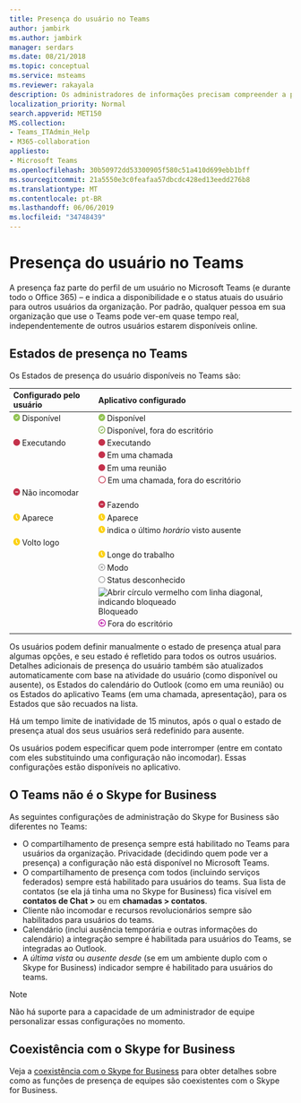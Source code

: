 ```yaml
---
title: Presença do usuário no Teams
author: jambirk
ms.author: jambirk
manager: serdars
ms.date: 08/21/2018
ms.topic: conceptual
ms.service: msteams
ms.reviewer: rakayala
description: Os administradores de informações precisam compreender a presença no Microsoft Teams.
localization_priority: Normal
search.appverid: MET150
MS.collection:
- Teams_ITAdmin_Help
- M365-collaboration
appliesto:
- Microsoft Teams
ms.openlocfilehash: 30b50972dd53300905f580c51a410d699ebb1bff
ms.sourcegitcommit: 21a5550e3c0feafaa57dbcdc428ed13eedd276b8
ms.translationtype: MT
ms.contentlocale: pt-BR
ms.lasthandoff: 06/06/2019
ms.locfileid: "34748439"
---
```

# <a name="user-presence-in-teams"></a>Presença do usuário no Teams

A presença faz parte do perfil de um usuário no Microsoft Teams (e durante todo o Office 365) – e indica a disponibilidade e o status atuais do usuário para outros usuários da organização. Por padrão, qualquer pessoa em sua organização que use o Teams pode ver-em quase tempo real, independentemente de outros usuários estarem disponíveis online.

## <a name="presence-states-in-teams"></a>Estados de presença no Teams

Os Estados de presença do usuário disponíveis no Teams são:

|Configurado pelo usuário|Aplicativo configurado|
|:--- |:---|
| ![Marca de Chek verde estável, indicando presença disponível](media/Presence_Available.png) Disponível|![Marca de Chek verde estável, indicando presença disponível](media/Presence_Available.png) Disponível|
|| ![Abrir marca Chek verde, indicando OOF disponível](media/Presence_Available_OOF.png) Disponível, fora do escritório |
|  ![Círculo vermelho sólido, indicando ocupado](media/Presence_Busy.png) Executando |  ![Círculo vermelho sólido, indicando ocupado](media/Presence_Busy.png) Executando  |
|| ![Círculo vermelho sólido, que indica ocupado em uma chamada](media/Presence_Busy.png) Em uma chamada|
|| ![Círculo vermelho sólido, que indica ocupado em uma reunião](media/Presence_Busy.png) Em uma reunião |
|| ![Abrir círculo vermelho, indicando OOF indisponível](media/Presence_Busy_OOF.png) Em uma chamada, fora do escritório|
|  ![Círculo vermelho com linha branca, indicando não incomodar](media/Presence_DND.png) Não incomodar ||
|| ![Círculo vermelho com linha branca, indicando a apresentação](media/Presence_DND.png) Fazendo|
| ![Ícone de relógio amarelo, indicando ausente](media/Presence_Away.png) Aparece| ![Ícone de relógio amarelo, indicando ausente](media/Presence_Away.png) Aparece|
|| ![Ícone de relógio amarelo, que](media/Presence_Away.png) indica o último *horário* visto ausente|
|![Ícone de relógio amarelo, indicando ausente, volto logo](media/Presence_Away.png) Volto logo| |
|| ![Ícone de relógio amarelo, indicando ausente, fora do trabalho](media/Presence_Away.png)  Longe do trabalho|
|| ![Círculo cinza com x, indicando offline](media/Presence_Offline.png) Modo |
|| ![Abrir círculo cinza, indicando o status desconhecido](media/Presence_Unknown.png) Status desconhecido|
||![Abrir círculo vermelho com linha diagonal, indicando bloqueado](media/Presence_Blocked.png) Bloqueado |
|| ![Círculo roxo com seta, indicando ausência temporária](media/Presence_OOF.png) Fora do escritório|
|||
 
Os usuários podem definir manualmente o estado de presença atual para algumas opções, e seu estado é refletido para todos os outros usuários. Detalhes adicionais de presença do usuário também são atualizados automaticamente com base na atividade do usuário (como disponível ou ausente), os Estados do calendário do Outlook (como em uma reunião) ou os Estados do aplicativo Teams (em uma chamada, apresentação), para os Estados que são recuados na lista.

Há um tempo limite de inatividade de 15 minutos, após o qual o estado de presença atual dos seus usuários será redefinido para ausente.

Os usuários podem especificar quem pode interromper (entre em contato com eles substituindo uma configuração não incomodar). Essas configurações estão disponíveis no aplicativo.

## <a name="teams-is-not-skype-for-business"></a>O Teams não é o Skype for Business

As seguintes configurações de administração do Skype for Business são diferentes no Teams:
- O compartilhamento de presença sempre está habilitado no Teams para usuários da organização. Privacidade (decidindo quem pode ver a presença) a configuração não está disponível no Microsoft Teams.
- O compartilhamento de presença com todos (incluindo serviços federados) sempre está habilitado para usuários do teams. Sua lista de contatos (se ela já tinha uma no Skype for Business) fica visível em **contatos de Chat >** ou em **chamadas > contatos**.
- Cliente não incomodar e recursos revolucionários sempre são habilitados para usuários do teams.
- Calendário (inclui ausência temporária e outras informações do calendário) a integração sempre é habilitada para usuários do Teams, se integradas ao Outlook.
- A *última vista* ou *ausente desde* (se em um ambiente duplo com o Skype for Business) indicador sempre é habilitado para usuários do teams.

> [!NOTE]
> Não há suporte para a capacidade de um administrador de equipe personalizar essas configurações no momento.


## <a name="coexistence-with-skype-for-business"></a>Coexistência com o Skype for Business

Veja a [coexistência com o Skype for Business](coexistence-chat-calls-presence.md) para obter detalhes sobre como as funções de presença de equipes são coexistentes com o Skype for Business. 
